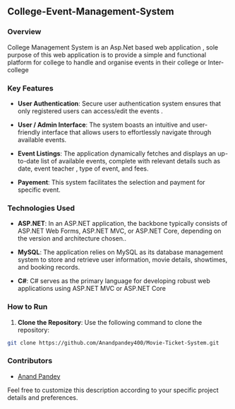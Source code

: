 ## College-Event-Management-System

### Overview

College Management System is an Asp.Net based web application , sole purpose of this web application is to provide a simple and functional platform for college to handle and organise events in their college or Inter-college

### Key Features

- **User Authentication**: Secure user authentication system ensures that only registered users can access/edit the events .

- **User / Admin Interface**: The system boasts an intuitive and user-friendly interface that allows users to effortlessly navigate through available events.

- **Event Listings**: The application dynamically fetches and displays an up-to-date list of available events, complete with relevant details such as date, event teacher , type of event, and fees.

- **Payement**: This system facilitates the selection and payment for specific event.

### Technologies Used

- **ASP.NET**: In an ASP.NET application, the backbone typically consists of ASP.NET Web Forms, ASP.NET MVC, or ASP.NET Core, depending on the version and architecture chosen..

- **MySQL**: The application relies on MySQL as its database management system to store and retrieve user information, movie details, showtimes, and booking records.
 
- **C#**: C# serves as the primary language for developing robust web applications using ASP.NET MVC or ASP.NET Core

### How to Run

1. **Clone the Repository**: Use the following command to clone the repository:

```bash
git clone https://github.com/Anandpandey400/Movie-Ticket-System.git
```

### Contributors

- [Anand Pandey](https://github.com/Anandpandey400)

Feel free to customize this description according to your specific project details and preferences.
